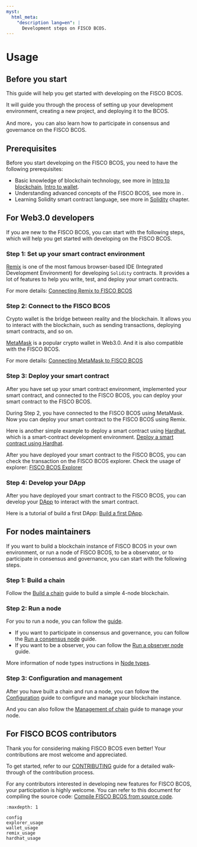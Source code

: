 ```yaml
---
myst:
  html_meta:
    "description lang=en": |
      Development steps on FISCO BCOS.
---
```


# Usage

## Before you start

This guide will help you get started with developing on the FISCO BCOS.

It will guide you through the process of setting up your development environment, creating a new project, and deploying it to the BCOS.

And more，you can also learn how to participate in consensus and governance on the FISCO BCOS.

## Prerequisites

Before you start developing on the FISCO BCOS, you need to have the following prerequisites:

- Basic knowledge of blockchain technology, see more in [Intro to blockchain](../concepts/blockchain.md), [Intro to wallet](../concepts/wallet.md).
- Understanding advanced concepts of the FISCO BCOS, see more in [](../glossary/index.md).
- Learning Solidity smart contract language, see more in [Solidity](./solidity.md) chapter.

## For Web3.0 developers

If you are new to the FISCO BCOS, you can start with the following steps, which will help you get started with developing on the FISCO BCOS.

### Step 1: Set up your smart contract environment

[Remix](https://remix.ethereum.org) is one of the most famous browser-based IDE (Integrated Development Environment) for developing `Solidity` contracts. It provides a lot of features to help you write, test, and deploy your smart contracts.

For more details: [Connecting Remix to FISCO BCOS](./remix_usage.md)

### Step 2: Connect to the FISCO BCOS

Crypto wallet is the bridge between reality and the blockchain. It allows you to interact with the blockchain, such as sending transactions, deploying smart contracts, and so on.

[MetaMask](https://metamask.io/) is a popular crypto wallet in Web3.0. And it is also compatible with the FISCO BCOS.

For more details: [Connecting MetaMask to FISCO BCOS](./wallet_usage.md)

### Step 3: Deploy your smart contract

After you have set up your smart contract environment, implemented your smart contract, and connected to the FISCO BCOS, you can deploy your smart contract to the FISCO BCOS.

During Step 2, you have connected to the FISCO BCOS using MetaMask. Now you can deploy your smart contract to the FISCO BCOS using Remix.

Here is another simple example to deploy a smart contract using [Hardhat](https://hardhat.org/), which is a smart-contract development environment. [Deploy a smart contract using Hardhat](./hardhat_usage.md).

After you have deployed your smart contract to the FISCO BCOS, you can check the transaction on the FISCO BCOS explorer. Check the usage of explorer: [FISCO BCOS Explorer](./explorer_usage.md)

### Step 4: Develop your DApp

After you have deployed your smart contract to the FISCO BCOS, you can develop your [DApp](../concepts/dapp.md) to interact with the smart contract.

Here is a tutorial of build a first DApp: [Build a first DApp](./dapp_guide.md).

## For nodes maintainers

If you want to build a blockchain instance of FISCO BCOS in your own environment, or run a node of FISCO BCOS, to be a observator, or to participate in consensus and governance, you can start with the following steps.

### Step 1: Build a chain

Follow the [Build a chain](./build_chain.md) guide to build a simple 4-node blockchain.

### Step 2: Run a node

For you to run a node, you can follow the [guide](./run_node.md).

- If you want to participate in consensus and governance, you can follow the [Run a consensus node](./run_consensus.md) guide.
- If you want to be a observer, you can follow the [Run a observer node](./run_observer.md) guide.

More information of node types instructions in [Node types](../glossary/nodes.md).

### Step 3: Configuration and management

After you have built a chain and run a node, you can follow the [Configuration](./config.md) guide to configure and manage your blockchain instance.

And you can also follow the [Management of chain](./management.md) guide to manage your node.

## For FISCO BCOS contributors

Thank you for considering making FISCO BCOS even better! Your contributions are most welcome and appreciated.

To get started, refer to our [CONTRIBUTING](https://github.com/WeTechHK/Universal-BCOS/blob/i18n/CONTRIBUTING.md) guide for a detailed walk-through of the contribution process.

For any contributors interested in developing new features for FISCO BCOS, your participation is highly welcome. You can refer to this document for compiling the source code: [Compile FISCO BCOS from source code](./compile_from_source.md).

```{toctree}
:maxdepth: 1

config
explorer_usage
wallet_usage
remix_usage
hardhat_usage
```
